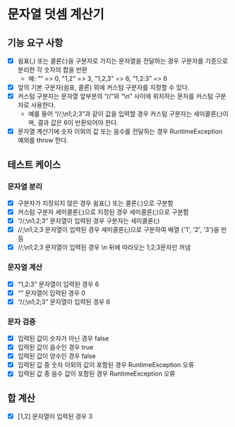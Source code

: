 # 문자열 덧셈 계산기

## 기능 요구 사항

- [x] 쉼표(,) 또는 콜론(:)을 구분자로 가지는 문자열을 전달하는 경우 구분자를 기준으로 분리한 각 숫자의 합을 반환
    - 예: “” => 0, "1,2" => 3, "1,2,3" => 6, “1,2:3” => 6
- [x] 앞의 기본 구분자(쉼표, 콜론) 외에 커스텀 구분자를 지정할 수 있다.
- [x] 커스텀 구분자는 문자열 앞부분의 “//”와 “\n” 사이에 위치하는 문자를 커스텀 구분자로 사용한다.
    - 예를 들어 “//;\n1;2;3”과 같이 값을 입력할 경우 커스텀 구분자는 세미콜론(;)이며, 결과 값은 6이 반환되어야 한다.
- [x] 문자열 계산기에 숫자 이외의 값 또는 음수를 전달하는 경우 RuntimeException 예외를 throw 한다.

## 테스트 케이스

### 문자열 분리

- [x] 구분자가 지정되지 않은 경우 쉼표(,) 또는 콜론(:)으로 구분함
- [x] 커스텀 구분자 세미콜론(;)으로 지정된 경우 세미콜론(;)으로 구분함
- [x] “//;\n1;2;3” 문자열이 입력된 경우 구분자는 세미콜론(;)
- [x] //;\n1;2;3 문자열이 입력된 경우 세미콜론(;)으로 구분하여 배열 {'1', '2', '3'}을 만듬
- [x] //;\n1;2;3 문자열이 입력된 경우 \n 뒤에 따라오는 1;2;3문자만 꺼냄

### 문자열 계산

- [x] “1,2:3” 문자열이 입력된 경우 6
- [x] “” 문자열이 입력된 경우 0
- [x] “//;\n1;2;3” 문자열이 입력된 경우 6

### 문자 검증

- [x] 입력된 값이 숫자가 아닌 경우 false
- [x] 입력된 값이 음수인 경우 true
- [x] 입력된 값이 양수인 경우 false
- [x] 입력된 값 중 숫자 이외의 값이 포함된 경우 RuntimeException 오류
- [x] 입력된 값 중 음수 값이 포함된 경우 RuntimeException 오류

## 합 계산

- [x] [1,2] 문자열이 입력된 경우 3
